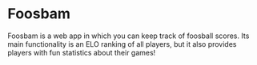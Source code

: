 # Foosbam
Foosbam is a web app in which you can keep track of foosball scores. Its main functionality is an ELO ranking of all players, but it also provides players with fun statistics about their games!
